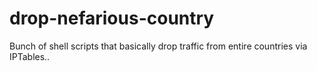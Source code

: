# drop-nefarious-country
Bunch of shell scripts that basically drop traffic from entire countries via IPTables..
